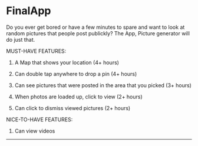 # FinalApp

Do you ever get bored or have a few minutes to spare and want to look at 
random pictures that people post publickly? The App, Picture generator 
will do just that. 

MUST-HAVE FEATURES: 

1)  A Map that shows your location (4+ hours)

2)  Can double tap anywhere to drop a pin  (4+ hours)

3)  Can see pictures that were posted in the area that you picked (3+ hours) 

4)  When photos are loaded up, click to view  (2+ hours) 

5)  Can click to dismiss viewed pictures  (2+ hours) 

NICE-TO-HAVE FEATURES: 

1) Can view videos

---------------------------------------------------------------------------------------------
